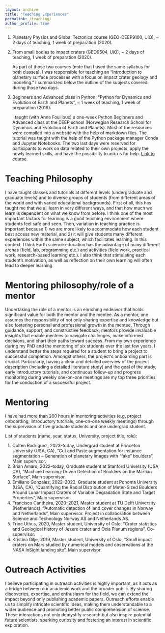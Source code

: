 ```yaml
---
layout: archive
title: "Teaching Experiences"
permalink: /teaching/
author_profile: true
---
```


1. Planetary Physics and Global Tectonics course (GEO-DEEP9100, UiO), ~ 2 days of teaching, 1 week of preparation (2020).

2. From small bodies to impact craters (GEO9504, UiO), ~ 2 days of teaching, 1 week of preparation (2020).

   As part of those two courses (note that I used the same syllabus for both classes), I was responsible for teaching an “Introduction to planetary surface processes with a focus on impact crater geology and modeling.” I summarized below the outline of the subjects covered during those two days. 

3. Beginners and Advanced class in Python: “Python for Dynamics and Evolution of Earth and Planets”, ~ 1 week of teaching, 1 week of preparation  (2019). 

   I taught (with Anne Fouilloux) a one-week Python Beginners and Advanced class at the DEEP school (Norwegian Research School for Dynamics and Evolution of Earth and Planets). Most of the resources were compiled into a website with the help of markdown files. The tutorial was taught with the help of the Python package manager Conda and Jupyter Notebooks. The two last days were reserved for participants to work on data related to their own projects, apply the newly learned skills, and have the possibility to ask us for help. [Link to course]((https://nordicesmhub.github.io/deep_python/)).

# Teaching Philosophy

I have taught classes and tutorials at different levels (undergraduate and graduate levels) and to diverse groups of students (from different areas of the world and with varied educational backgrounds). First of all, this has taught me that we all learn in very different ways, and that how much we learn is dependent on what we know from before. I think one of the most important factors for learning is a good teaching environment where students feel safe and seen. Then, variation in teaching practice is important because 1) we are more likely to accommodate how each student best access new material, and 2) it will give students many different experiences within the same subject, which facilitates learning. In this context, I think Earth science education has the advantage of many different arenas (field, lab, programming etc.) and activities (field work, practical work, research-based learning etc.). I also think that stimulating each student’s motivation, as well as reflection on their own learning will often lead to deeper learning.

# Mentoring philosophy/role of a mentor

Undertaking the role of a mentor is an enriching endeavor that holds significant value for both the mentor and the mentee. As a mentor, one assumes the responsibility of not only sharing expertise and knowledge but also fostering personal and professional growth in the mentee. Through guidance, support, and constructive feedback, mentors provide invaluable insights that enable mentees to navigate challenges, make informed decisions, and chart their paths toward success. From my own experience during my PhD and the mentoring of six students over the last few years, I understand better the steps required for a student to bring a project to successful completion. Amongst others, the project's onboarding part is crucial. Particularly, having a clear and detailed overview of the project description (including a detailed literature study) and the goal of the study, early introductory tutorials, and continuous follow-up and progress monitoring during weekly one-on-one meetings are my top three priorities for the conduction of a successful project. 

# Mentoring

I have had more than 200 hours in mentoring activities (e.g, project onboarding, introductory tutorials, one-on-one weekly meetings) through the supervision of five graduate students and one undergrad student.

List of students (name, year, status, University, project title, role):

1. Colten Rodriguez, 2023–today, Undergrad student at Princeton University (USA, CA), “Cut and Paste augmentation for instance segmentation – Generation of planetary images with “fake” boulders”, Main supervisor. 
2. Brian Amaro, 2022–today, Graduate student at Stanford University (USA, CA), “Machine Learning-Driven Detection of Boulders on the Martian Surface”, Main supervisor.
3. Emiliano Gonzalez, 2022–2023, Graduate student at Ponoma University (USA, CA), “Quantifying the Radial Distribution of Meter-Sized Boulders Around Lunar Impact Craters of Variable Degradation State and Target Properties”, Main supervisor. 
4. Francisco Cantheira, 2020–2021, Master student at TU Delft University (Netherlands), “Automatic detection of land cover changes in Norway and Netherlands”, Main supervisor. Project in collaboration between Science and Technology Norway AS and Netherlands AS.
5. Trine Uthus, 2020, Master student, University of Oslo, “Crater statistics and Geological history of Jezero crater and Oxia Planum regions”, Co-supervisor. 
6. Kristina Gilje, 2019, Master student, University of Oslo, “Small impact craters on Mars studied by numerical models and observations at the NASA InSight landing site”, Main supervisor. 

# Outreach Activities

I believe participating in outreach activities is highly important, as it acts as a bridge between our academic work and the broader public. By sharing discoveries, expertise, and enthusiasm for the field, we can extend the impact beyond only publishing academic papers. Outreach efforts enable us to simplify intricate scientific ideas, making them understandable to a wider audience and promoting better public comprehension of science. These interactions not only demystify research but also inspire potential future scientists, sparking curiosity and fostering an interest in scientific exploration.






